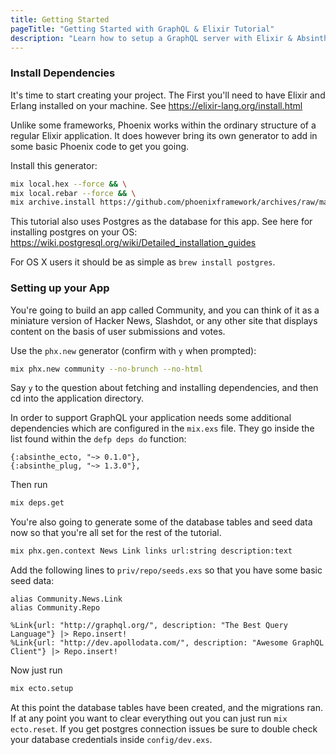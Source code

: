 ```yaml
---
title: Getting Started
pageTitle: "Getting Started with GraphQL & Elixir Tutorial"
description: "Learn how to setup a GraphQL server with Elixir & Absinthe as well as best practices for defining the GraphQL schema."
---
```


### Install Dependencies

It's time to start creating your project. The First you'll need to have Elixir and Erlang installed on your machine. See https://elixir-lang.org/install.html

Unlike some frameworks, Phoenix works within the ordinary structure of a regular Elixir application. It does however bring its own generator to add in some basic Phoenix code to get you going.

<Instruction>

Install this generator:

```bash
mix local.hex --force && \
mix local.rebar --force && \
mix archive.install https://github.com/phoenixframework/archives/raw/master/phx_new.ez
```

</Instruction>

This tutorial also uses Postgres as the database for this app. See here for installing postgres on your OS: https://wiki.postgresql.org/wiki/Detailed_installation_guides

For OS X users it should be as simple as `brew install postgres`.

### Setting up your App

You're going to build an app called Community, and you can think of it as a miniature version of Hacker News, Slashdot, or any other site that displays content on the basis of user submissions and votes.

<Instruction>

Use the `phx.new` generator (confirm with `y` when prompted):

```bash
mix phx.new community --no-brunch --no-html
```

</Instruction>

Say `y` to the question about fetching and installing dependencies, and then cd into the application directory.

In order to support GraphQL your application needs some additional dependencies which are configured in the `mix.exs` file. They go inside the list found within the `defp deps do` function:

```elixir(path=".../graphql-elixir/mix.exs")
{:absinthe_ecto, "~> 0.1.0"},
{:absinthe_plug, "~> 1.3.0"},
```

<Instruction>

Then run

```bash
mix deps.get
```

</Instruction>

<Instruction>

You're also going to generate some of the database tables and seed data now so that you're all set for the rest of the tutorial.

```bash
mix phx.gen.context News Link links url:string description:text
```

</Instruction>

Add the following lines to `priv/repo/seeds.exs` so that you have some basic seed data:

```elixir(path=".../graphql-elixir/priv/repo/seeds.exs")
alias Community.News.Link
alias Community.Repo

%Link{url: "http://graphql.org/", description: "The Best Query Language"} |> Repo.insert!
%Link{url: "http://dev.apollodata.com/", description: "Awesome GraphQL Client"} |> Repo.insert!
```

<Instruction>

Now just run

```bash
mix ecto.setup
```

</Instruction>

At this point the database tables have been created, and the migrations ran. If at any point you want to clear everything out you can just run `mix ecto.reset`. If you get postgres connection issues be sure to double check your database credentials inside `config/dev.exs`.
